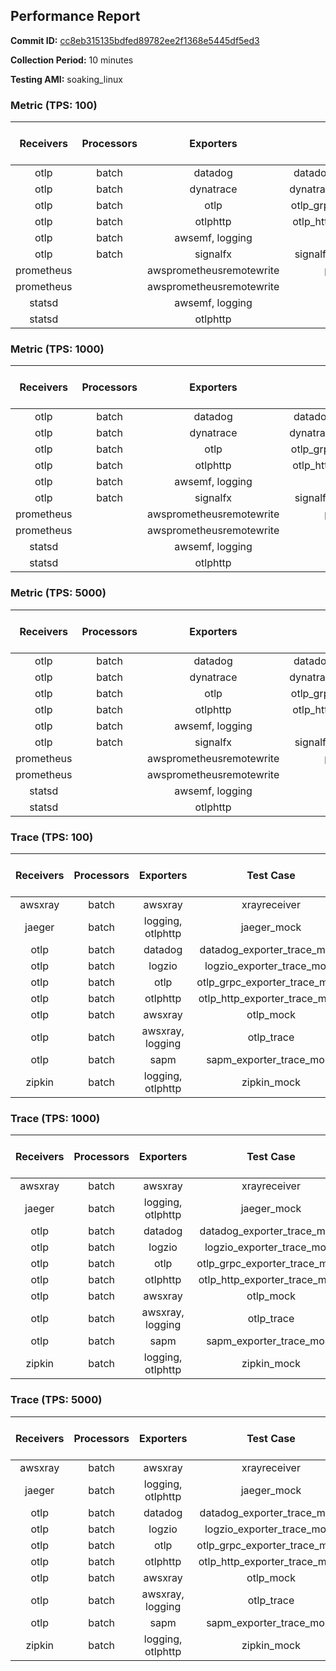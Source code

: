 ## Performance Report

**Commit ID:** [cc8eb315135bdfed89782ee2f1368e5445df5ed3](https://github.com/aws-observability/aws-otel-collector/commit/cc8eb315135bdfed89782ee2f1368e5445df5ed3)

**Collection Period:** 10 minutes

**Testing AMI:** soaking_linux


### Metric (TPS: 100)
| Receivers | Processors | Exporters | Test Case | Data Type | Instance Type | Avg CPU Usage (Percent) | Avg Memory Usage (Megabytes) |
|:---------:|:----------:|:---------:|:---------:|:---------:|:-------------:|:-----------------------:|:----------------------------:|
| otlp | batch | datadog | datadog_exporter_metric_mock | otlp | m5.2xlarge | 0.04 | 58.96 |
| otlp | batch | dynatrace | dynatrace_exporter_metric_mock | otlp | m5.2xlarge | 0.05 | 57.81 |
| otlp | batch | otlp | otlp_grpc_exporter_metric_mock | otlp | m5.2xlarge | 0.04 | 58.07 |
| otlp | batch | otlphttp | otlp_http_exporter_metric_mock | otlp | m5.2xlarge | 0.05 | 58.39 |
| otlp | batch | awsemf, logging | otlp_metric | otlp | m5.2xlarge | 0.04 | 57.57 |
| otlp | batch | signalfx | signalfx_exporter_metric_mock | otlp | m5.2xlarge | 0.04 | 58.37 |
| prometheus |  | awsprometheusremotewrite | prometheus_mock | prometheus | m5.2xlarge | 0.15 | 71.10 |
| prometheus |  | awsprometheusremotewrite | prometheus_static | prometheus | m5.2xlarge | 0.12 | 71.39 |
| statsd |  | awsemf, logging | statsd | statsd | m5.2xlarge | 0.63 | 66.63 |
| statsd |  | otlphttp | statsd_mock | statsd | m5.2xlarge | 0.02 | 58.20 |

### Metric (TPS: 1000)
| Receivers | Processors | Exporters | Test Case | Data Type | Instance Type | Avg CPU Usage (Percent) | Avg Memory Usage (Megabytes) |
|:---------:|:----------:|:---------:|:---------:|:---------:|:-------------:|:-----------------------:|:----------------------------:|
| otlp | batch | datadog | datadog_exporter_metric_mock | otlp | m5.2xlarge | 0.05 | 61.65 |
| otlp | batch | dynatrace | dynatrace_exporter_metric_mock | otlp | m5.2xlarge | 0.04 | 59.51 |
| otlp | batch | otlp | otlp_grpc_exporter_metric_mock | otlp | m5.2xlarge | 0.04 | 58.71 |
| otlp | batch | otlphttp | otlp_http_exporter_metric_mock | otlp | m5.2xlarge | 0.04 | 58.29 |
| otlp | batch | awsemf, logging | otlp_metric | otlp | m5.2xlarge | 0.04 | 58.39 |
| otlp | batch | signalfx | signalfx_exporter_metric_mock | otlp | m5.2xlarge | 0.05 | 58.56 |
| prometheus |  | awsprometheusremotewrite | prometheus_mock | prometheus | m5.2xlarge | 1.24 | 114.84 |
| prometheus |  | awsprometheusremotewrite | prometheus_static | prometheus | m5.2xlarge | 1.26 | 114.34 |
| statsd |  | awsemf, logging | statsd | statsd | m5.2xlarge | 5.59 | 66.23 |
| statsd |  | otlphttp | statsd_mock | statsd | m5.2xlarge | 0.01 | 57.58 |

### Metric (TPS: 5000)
| Receivers | Processors | Exporters | Test Case | Data Type | Instance Type | Avg CPU Usage (Percent) | Avg Memory Usage (Megabytes) |
|:---------:|:----------:|:---------:|:---------:|:---------:|:-------------:|:-----------------------:|:----------------------------:|
| otlp | batch | datadog | datadog_exporter_metric_mock | otlp | m5.2xlarge | 0.05 | 59.98 |
| otlp | batch | dynatrace | dynatrace_exporter_metric_mock | otlp | m5.2xlarge | 0.04 | 57.90 |
| otlp | batch | otlp | otlp_grpc_exporter_metric_mock | otlp | m5.2xlarge | 0.04 | 57.09 |
| otlp | batch | otlphttp | otlp_http_exporter_metric_mock | otlp | m5.2xlarge | 0.04 | 58.62 |
| otlp | batch | awsemf, logging | otlp_metric | otlp | m5.2xlarge | 0.04 | 58.77 |
| otlp | batch | signalfx | signalfx_exporter_metric_mock | otlp | m5.2xlarge | 0.04 | 58.90 |
| prometheus |  | awsprometheusremotewrite | prometheus_mock | prometheus | m5.2xlarge | 7.06 | 270.36 |
| prometheus |  | awsprometheusremotewrite | prometheus_static | prometheus | m5.2xlarge | 7.20 | 261.11 |
| statsd |  | awsemf, logging | statsd | statsd | m5.2xlarge | 26.20 | 66.60 |
| statsd |  | otlphttp | statsd_mock | statsd | m5.2xlarge | 0.02 | 57.78 |

### Trace (TPS: 100)
| Receivers | Processors | Exporters | Test Case | Data Type | Instance Type | Avg CPU Usage (Percent) | Avg Memory Usage (Megabytes) |
|:---------:|:----------:|:---------:|:---------:|:---------:|:-------------:|:-----------------------:|:----------------------------:|
| awsxray | batch | awsxray | xrayreceiver | xray | m5.2xlarge | 5.08 | 158.07 |
| jaeger | batch | logging, otlphttp | jaeger_mock | jaeger | m5.2xlarge | 2.36 | 73.95 |
| otlp | batch | datadog | datadog_exporter_trace_mock | otlp | m5.2xlarge | 6.86 | 71.89 |
| otlp | batch | logzio | logzio_exporter_trace_mock | otlp | m5.2xlarge | 3.35 | 87.96 |
| otlp | batch | otlp | otlp_grpc_exporter_trace_mock | otlp | m5.2xlarge | 2.89 | 134.93 |
| otlp | batch | otlphttp | otlp_http_exporter_trace_mock | otlp | m5.2xlarge | 3.14 | 69.04 |
| otlp | batch | awsxray | otlp_mock | otlp | m5.2xlarge | 4.26 | 69.27 |
| otlp | batch | awsxray, logging | otlp_trace | otlp | m5.2xlarge | 4.17 | 71.68 |
| otlp | batch | sapm | sapm_exporter_trace_mock | otlp | m5.2xlarge | 3.36 | 83.27 |
| zipkin | batch | logging, otlphttp | zipkin_mock | zipkin | m5.2xlarge | 5.64 | 75.51 |

### Trace (TPS: 1000)
| Receivers | Processors | Exporters | Test Case | Data Type | Instance Type | Avg CPU Usage (Percent) | Avg Memory Usage (Megabytes) |
|:---------:|:----------:|:---------:|:---------:|:---------:|:-------------:|:-----------------------:|:----------------------------:|
| awsxray | batch | awsxray | xrayreceiver | xray | m5.2xlarge | 33.57 | 715.24 |
| jaeger | batch | logging, otlphttp | jaeger_mock | jaeger | m5.2xlarge | 16.21 | 146.14 |
| otlp | batch | datadog | datadog_exporter_trace_mock | otlp | m5.2xlarge | 32.22 | 71.31 |
| otlp | batch | logzio | logzio_exporter_trace_mock | otlp | m5.2xlarge | 26.45 | 100.44 |
| otlp | batch | otlp | otlp_grpc_exporter_trace_mock | otlp | m5.2xlarge | 27.42 | 753.05 |
| otlp | batch | otlphttp | otlp_http_exporter_trace_mock | otlp | m5.2xlarge | 26.33 | 70.31 |
| otlp | batch | awsxray | otlp_mock | otlp | m5.2xlarge | 33.17 | 74.40 |
| otlp | batch | awsxray, logging | otlp_trace | otlp | m5.2xlarge | 35.79 | 78.60 |
| otlp | batch | sapm | sapm_exporter_trace_mock | otlp | m5.2xlarge | 25.75 | 85.11 |
| zipkin | batch | logging, otlphttp | zipkin_mock | zipkin | m5.2xlarge | 31.03 | 480.01 |

### Trace (TPS: 5000)
| Receivers | Processors | Exporters | Test Case | Data Type | Instance Type | Avg CPU Usage (Percent) | Avg Memory Usage (Megabytes) |
|:---------:|:----------:|:---------:|:---------:|:---------:|:-------------:|:-----------------------:|:----------------------------:|
| awsxray | batch | awsxray | xrayreceiver | xray | m5.2xlarge | 59.57 | 1094.24 |
| jaeger | batch | logging, otlphttp | jaeger_mock | jaeger | m5.2xlarge | 15.92 | 165.71 |
| otlp | batch | datadog | datadog_exporter_trace_mock | otlp | m5.2xlarge | 120.42 | 79.61 |
| otlp | batch | logzio | logzio_exporter_trace_mock | otlp | m5.2xlarge | 121.16 | 121.48 |
| otlp | batch | otlp | otlp_grpc_exporter_trace_mock | otlp | m5.2xlarge | 130.82 | 3581.64 |
| otlp | batch | otlphttp | otlp_http_exporter_trace_mock | otlp | m5.2xlarge | 107.02 | 74.65 |
| otlp | batch | awsxray | otlp_mock | otlp | m5.2xlarge | 151.03 | 15339.10 |
| otlp | batch | awsxray, logging | otlp_trace | otlp | m5.2xlarge | 168.70 | 13998.66 |
| otlp | batch | sapm | sapm_exporter_trace_mock | otlp | m5.2xlarge | 101.99 | 90.22 |
| zipkin | batch | logging, otlphttp | zipkin_mock | zipkin | m5.2xlarge | 29.42 | 498.96 |
